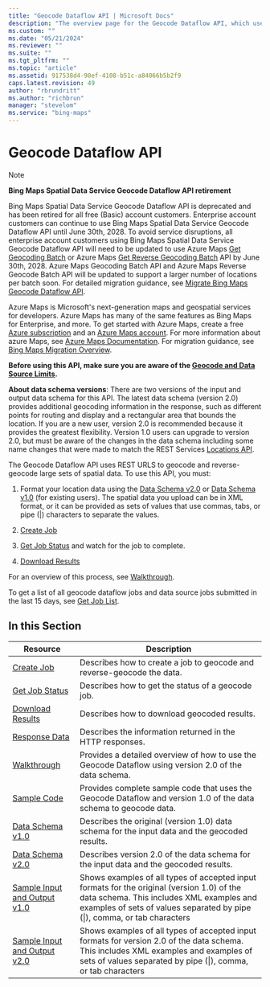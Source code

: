 ```yaml
---
title: "Geocode Dataflow API | Microsoft Docs"
description: "The overview page for the Geocode Dataflow API, which uses REST URLs to geocode and reverse-geocode large sets of spatial data, with information on what you need to do in order to use these API along with links to articles that describe the data schema, how to create and check on jobs, download results, sample input/output files, sample code and a walkthrough."
ms.custom: ""
ms.date: "05/21/2024"
ms.reviewer: ""
ms.suite: ""
ms.tgt_pltfrm: ""
ms.topic: "article"
ms.assetid: 917538d4-90ef-4108-b51c-a84066b5b2f9
caps.latest.revision: 49
author: "rbrundritt"
ms.author: "richbrun"
manager: "stevelom"
ms.service: "bing-maps"
---
```


# Geocode Dataflow API

> [!NOTE]
> **Bing Maps Spatial Data Service Geocode Dataflow API retirement**
>
> Bing Maps Spatial Data Service Geocode Dataflow API is deprecated and has been retired for all free (Basic) account customers. Enterprise account customers can continue to use Bing Maps Spatial Data Service Geocode Dataflow API until June 30th, 2028. To avoid service disruptions, all enterprise account customers using Bing Maps Spatial Data Service Geocode Dataflow API will need to be updated to use Azure Maps [Get Geocoding Batch](/rest/api/maps/search/get-geocoding-batch) or Azure Maps [Get Reverse Geocoding Batch](/rest/api/maps/search/get-reverse-geocoding-batch) API by June 30th, 2028. Azure Maps Geocoding Batch API and Azure Maps Reverse Geocode Batch API will be updated to support a larger number of locations per batch soon. For detailed migration guidance, see [Migrate Bing Maps Geocode Dataflow API](/azure/azure-maps/migrate-geocode-dataflow).
>
> Azure Maps is Microsoft's next-generation maps and geospatial services for developers. Azure Maps has many of the same features as Bing Maps for Enterprise, and more. To get started with Azure Maps, create a free [Azure subscription](https://azure.microsoft.com/free) and an [Azure Maps account](/azure/azure-maps/how-to-manage-account-keys#create-a-new-account). For more information about azure Maps, see [Azure Maps Documentation](/azure/azure-maps/). For migration guidance, see [Bing Maps Migration Overview](/azure/azure-maps/migrate-bing-maps-overview).

**Before using this API, make sure you are aware of the [Geocode and Data Source Limits](../geocode-and-data-source-limits.md).**  
  
 **About data schema versions**: There are two versions of the input and output data schema for this API. The latest data schema (version 2.0) provides additional geocoding information in the response, such as different points for routing and display and a rectangular area that bounds the location. If you are a new user, version 2.0 is recommended because it provides the greatest flexibility. Version 1.0 users can upgrade to version 2.0, but must be aware of the changes in the data schema including some name changes that were made to match the REST Services [Locations API](https://msdn.microsoft.com/library/ff701715.aspx).  
  
 The Geocode Dataflow API uses REST URLS to geocode and reverse-geocode large sets of spatial data. To use this API, you must:  
  
1.  Format your location data using the [Data Schema  v2.0](../geocode-dataflow-api/geocode-dataflow-data-schema-version-2-0.md) or [Data Schema v1.0](../geocode-dataflow-api/geocode-dataflow-data-schema-version-1-0.md) (for existing users). The spatial data you upload can be in XML format, or it can be provided as sets of values that use commas, tabs, or pipe (&#124;) characters to separate the values.  
  
2.  [Create Job](../geocode-dataflow-api/create-a-geocode-job-and-upload-data.md)  
  
3.  [Get Job Status](../geocode-dataflow-api/get-status-of-a-geocode-job.md) and watch for the job to complete.  
  
4.  [Download Results](../geocode-dataflow-api/download-geocode-job-results.md)  
  
 For an overview of this process, see [Walkthrough](../geocode-dataflow-api/geocode-dataflow-walkthrough.md).  
  
 To get a list of all geocode dataflow jobs and data source jobs submitted in the last 15 days, see [Get Job List](../get-job-list.md).  
  
## In this Section  
  
|Resource|Description|  
|-|-|  
|[Create Job](../geocode-dataflow-api/create-a-geocode-job-and-upload-data.md)|Describes how to create a job to geocode and reverse-geocode the data.|  
|[Get Job Status](../geocode-dataflow-api/get-status-of-a-geocode-job.md)|Describes how to get the status of a geocode job.|  
|[Download Results](../geocode-dataflow-api/download-geocode-job-results.md)|Describes how to download geocoded results.|  
|[Response Data](../geocode-dataflow-api/geocode-dataflow-response-description.md)|Describes the information returned in the HTTP responses.|  
|[Walkthrough](../geocode-dataflow-api/geocode-dataflow-walkthrough.md)|Provides a detailed overview of how to use the Geocode Dataflow using version 2.0 of the data schema.|  
|[Sample Code](../geocode-dataflow-api/geocode-dataflow-sample-code.md)|Provides complete sample code that uses the Geocode Dataflow and version 1.0 of the data schema to geocode data.|  
|[Data Schema v1.0](../geocode-dataflow-api/geocode-dataflow-data-schema-version-1-0.md)|Describes the original (version 1.0) data schema for the input data and the geocoded results.|  
|[Data Schema  v2.0](../geocode-dataflow-api/geocode-dataflow-data-schema-version-2-0.md)|Describes version 2.0 of the data schema for the input data and the geocoded results.|  
|[Sample Input and Output v1.0](../geocode-dataflow-api/geocode-dataflow-sample-input-and-output-data-version-1-0.md)|Shows examples of all types of accepted input formats for the original (version 1.0) of the data schema. This includes XML examples and examples of sets of values separated by pipe (&#124;), comma, or tab characters|  
|[Sample Input and Output v2.0](../geocode-dataflow-api/geocode-dataflow-sample-input-and-output-data-version-2-0.md)|Shows examples of all types of accepted input formats for version 2.0 of the data schema. This includes XML examples and examples of sets of values separated by pipe (&#124;), comma, or tab characters|